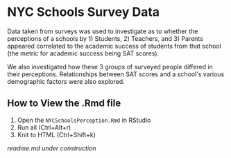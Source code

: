 # NYC Schools Survey Data

Data taken from surveys was used to investigate as to whether the perceptions of a schools by 1) Students, 2) Teachers, and 3) Parents appeared correlated to the academic success of students from that school (the metric for academic success being SAT scores). 

We also investigated how these 3 groups of surveyed people differed in their perceptions. Relationships between SAT scores and a school's various demographic factors were also explored.

## How to View the .Rmd file
1. Open the `NYCSchoolsPerception.Rmd` in RStudio
2. Run all (Ctrl+Alt+r)
3. Knit to HTML (Ctrl+Shift+k)

*readme.md under construction*
